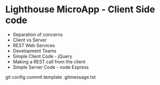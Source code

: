 # Lighthouse MicroApp - Client Side code


  - Separation of concerns
  - Client vs Server 
  - REST Web Services 
  - Development Teams 
  - Simple Client Code - jQuery 
  - Making a REST call from the client
  - Simple Server Code - node Express

git config commit.template .gitmessage.txt